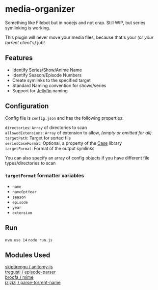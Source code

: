 # media-organizer

Something like Filebot but in nodejs and not crap.
Still WIP, but series symlinking is working.

This plugin will never move your media files, because that's your _(or your torrent client's)_ job!

## Features
   
- Identify Series/Show/Anime Name   
- Identify Season/Episode Numbers   
- Create symlinks to the specified target   
- Standard Naming convention for shows/series   
- Support for [Jellyfin](https://jellyfin.org/) naming   
   
## Configuration

Config file is `config.json` and has the following properties:

`directories`: `Array` of directories to scan   
`allowedExtensions`: `Array` of extension to allow, _(empty or omitted for all)_   
`targetPath`: Target for sorted fils   
`seriesCaseFormat`: Optional, a property of the [Case](https://www.npmjs.com/package/case) library   
`targetFormat`: Format of the output symlinks   

You can also specify an array of config objects if you have different file types/directories to scan   

### `targetFormat` formatter variables

- `name`
- `nameOptYear`
- `season`
- `episode`
- `year`
- `extension`


## Run

`nvm use 14`
`node run.js`

## Modules Used
  
[skiptirengu / anitomy-js](https://github.com/skiptirengu/anitomy-js)  
[tregusti / episode-parser](https://github.com/tregusti/episode-parser)  
[broofa / mime](https://github.com/broofa/mime)  
[jzjzjzj / parse-torrent-name](https://github.com/jzjzjzj/parse-torrent-name)  

